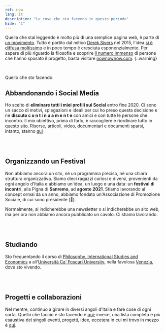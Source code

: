 ```yaml
---
ref: now
lang: it
description: "Le cose che sto facendo in questo periodo"
hide: "1"
---
```

Quella che stai leggendo è molto più di una semplice pagina web, è parte di [un movimento](https://sive.rs/nowff). Tutto è partito dal mitico [Derek Sivers](https://sive.rs) nel 2015, l'idea [si è diffusa moltissimo](https://sive.rs/now3) e in poco tempo è cresciuta esponenzialmente. Per sapere di più riguardo la filosofia e scoprire [il numero immenso](https://nownownow.com) di persone che hanno sposato il progetto, basta visitare [nownownow.com](https://nownownow.com/about).
{:.warning}

<br>

Quello che sto facendo:

## Abbandonando i Social Media

Ho scelto di **eliminare tutti i miei profili sui Social** entro fine 2020. Ci sono un sacco di motivi, spiegazioni e ideali per cui ho preso questa decisione e ne **discuto  c o n t i n u a m e n t e**  con amici e con tutte le persone che incontro. Il mio obiettivo, prima di farlo, è raccogliere e riordinare tutto in [questo sito](https://quitsocialmedia.club). Risorse, articoli, video, documentari e documenti sparsi, intanto, stanno [qui](/internet-freedom)

<br>
<br>

## Organizzando un Festival

Non abbiamo ancora un sito, né un programma preciso, né una chiara struttura organizzativa. Siamo dieci ragazzi curiosi e diversi, provenienti da ogni angolo d'Italia e abbiamo un'idea, un luogo e una data: un **festival di incontri**, alla Pigna di **Sanremo**, ad **agosto 2021**. Stiamo lavorando al concept ormai da un anno, abbiamo fondato un'Associazione di Promozione Sociale, di cui sono presidente (🤯).

Normalmente, si indicherebbe una newsletter o si indicherebbe un sito web, ma per ora non abbiamo ancora pubblicato un cavolo. Ci stiamo lavorando.

<br>
<br>

## Studiando

Sto frequentando il corso di [Philosophy, International Studies and Economics](https://unive.it/pise) a all'[Università Ca' Foscari University](https://unive.it), nella favolosa [Venezia](https://www.comune.venezia.it/), dove sto vivendo.

<br>
<br>

## Progetti e collaborazioni

Nel mentre, continuo a girare in diversi angoli d'Italia e fare cose di ogni sorta. Quello che faccio e sto facendo è [qui](/tutto); invece, una lista completa e più esaustiva dei singoli eventi, progetti, idee, eccetera in cui mi trovo in mezzo è [qui](/tuttopiu).
